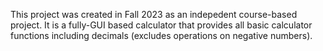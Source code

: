 This project was created in Fall 2023 as an indepedent course-based project. It is a fully-GUI based calculator that provides all basic calculator functions including decimals (excludes operations on negative numbers). 
